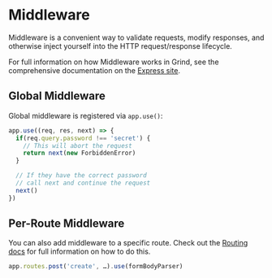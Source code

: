 # Middleware
Middleware is a convenient way to validate requests, modify responses, and otherwise inject yourself into the HTTP request/response lifecycle.

For full information on how Middleware works in Grind, see the comprehensive documentation on the [Express site](https://expressjs.com/en/guide/using-middleware.html).

## Global Middleware
Global middleware is registered via `app.use()`:
```js
app.use((req, res, next) => {
  if(req.query.password !== 'secret') {
    // This will abort the request
    return next(new ForbiddenError)
  }

  // If they have the correct password
  // call next and continue the request
  next()
})
```

## Per-Route Middleware
You can also add middleware to a specific route.  Check out the [Routing docs](routing#section-action) for full information on how to do this.
```js
app.routes.post('create', …).use(formBodyParser)
```
